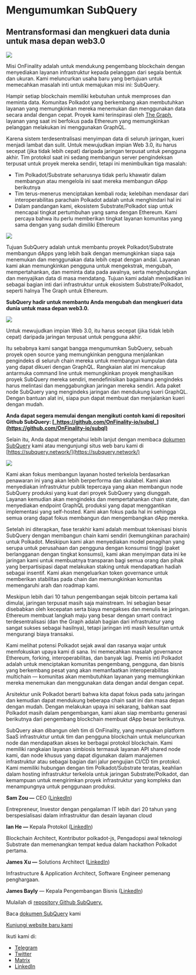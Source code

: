 # Mengumumkan SubQuery

## Mentransformasi dan mengkueri data dunia untuk masa depan web3.0

![](https://miro.medium.com/max/1400/1*J5u22qNxndcuCrFJ1mfGqg.png)

Misi OnFinality adalah untuk mendukung pengembang blockchain dengan menyediakan layanan infrastruktur kepada pelanggan dari segala bentuk dan ukuran. Kami meluncurkan usaha baru yang bertujuan untuk memecahkan masalah inti untuk memajukan misi ini: SubQuery.

Hampir setiap blockchain memiliki kebutuhan untuk memproses dan meminta data. Komunitas Polkadot yang berkembang akan membutuhkan layanan yang memungkinkan mereka menemukan dan menggunakan data secara andal dengan cepat. Proyek kami terinspirasi oleh [The Graph](https://thegraph.com/), layanan yang saat ini berfokus pada Ethereum yang memungkinkan pelanggan melakukan ini menggunakan GraphQL.

Karena sistem terdesentralisasi menyimpan data di seluruh jaringan, kueri menjadi lambat dan sulit. Untuk mewujudkan impian Web 3.0, itu harus secepat (jika tidak lebih cepat) daripada jaringan terpusat untuk pengguna akhir. Tim protokol saat ini sedang membangun server pengindeksan terpusat untuk proyek mereka sendiri, tetapi ini menimbulkan tiga masalah:

- Tim Polkadot/Substrate seharusnya tidak perlu khawatir dalam membangun atau mengelola ini saat mereka membangun dApp berikutnya
- Tim terus-menerus menciptakan kembali roda; kelebihan mendasar dari interoperabilitas parachain Polkadot adalah untuk menghindari hal ini
- Dalam pandangan kami, ekosistem Substrate/Polkadot siap untuk mencapai tingkat pertumbuhan yang sama dengan Ethereum. Kami percaya bahwa itu perlu memberikan tingkat layanan komunitas yang sama dengan yang sudah dimiliki Ethereum

![](https://miro.medium.com/max/1400/1*l4b4BXWkczVDaHyv30lLQQ.png)

Tujuan SubQuery adalah untuk membantu proyek Polkadot/Substrate membangun dApps yang lebih baik dengan memungkinkan siapa saja menemukan dan menggunakan data lebih cepat dengan andal. Layanan kami akan memungkinkan pengguna untuk mengekstrak, mengubah, mempertahankan, dan meminta data pada awalnya, serta menghubungkan dan menyajikan data di masa mendatang. Tujuan kami adalah menjadikan ini sebagai bagian inti dari infrastruktur untuk ekosistem Substrate/Polkadot, seperti halnya The Graph untuk Ethereum.

**SubQuery hadir untuk membantu Anda mengubah dan mengkueri data dunia untuk masa depan web3.0.**

![](https://miro.medium.com/max/1000/1*IHstJG-hBwQzicLdWkGR5w.png)

Untuk mewujudkan impian Web 3.0, itu harus secepat (jika tidak lebih cepat) daripada jaringan terpusat untuk pengguna akhir.

Itu sebabnya kami sangat bangga mengumumkan SubQuery, sebuah proyek open source yang memungkinkan pengguna menjalankan pengindeks di seluruh chain mereka untuk membangun kumpulan data yang dapat dikueri dengan GraphQL. Rangkaian alat ini mencakup antarmuka command line untuk memungkinkan proyek menghasilkan proyek SubQuery mereka sendiri, mendefinisikan bagaimana pengindeks harus melintasi dan menggabungkan jaringan mereka sendiri. Ada paket node SubQuery yang mengindeks jaringan dan mendukung kueri GraphQL. Dengan bantuan alat ini, siapa pun dapat membuat dan menjalankan kueri dengan mudah.

**Anda dapat segera memulai dengan mengikuti contoh kami di repositori Github SubQuery: [_https://github.com/OnFinality-io/subql_](https://github.com/OnFinality-io/subql)**

Selain itu, Anda dapat mengetahui lebih lanjut dengan membaca [dokumen SubQuery](https://doc.subquery.network/) kami atau mengunjungi situs web baru kami di [https://subquery.network/](https://subquery.network/)

![](https://miro.medium.com/max/1000/1*3oA1Hvns1vrImTsmowO_Jw.png)

Kami akan fokus membangun layanan hosted terkelola berdasarkan penawaran ini yang akan lebih berperforma dan skalabel. Kami akan menyediakan infrastruktur publik tepercaya yang akan membangun node SubQuery produksi yang kuat dari proyek SubQuery yang diunggah. Layanan kemudian akan mengindeks dan mempertahankan chain state, dan menyediakan endpoint GraphQL produksi yang dapat menggantikan implementasi yang self-hosted. Kami akan fokus pada hal ini sehingga semua orang dapat fokus membangun dan mengembangkan dApp mereka.

Setelah ini diterapkan, fase terakhir kami adalah membuat tokenisasi bisnis SubQuery dengan membangun chain kami sendiri (kemungkinan parachain) untuk Polkadot. Meskipun kami akan menyediakan model penagihan yang serupa untuk perusahaan dan pengguna dengan konsumsi tinggi (paket berlangganan dengan tingkat konsumsi), kami akan menyimpan data ini ke jaringan kami untuk membuatnya transparan bagi semua orang dan pihak yang berpartisipasi dapat melakukan staking untuk mendapatkan hadiah sebagai insentif. Kami akan mengeluarkan token governance untuk memberikan stabilitas pada chain dan memungkinkan komunitas memengaruhi arah dan roadmap kami.

Meskipun lebih dari 10 tahun pengembangan sejak bitcoin pertama kali dimulai, jaringan terpusat masih saja mainstream. Ini sebagian besar disebabkan oleh kecepatan serta biaya mengakses dan menulis ke jaringan. Ethereum membuat langkah maju yang besar dengan smart contract terdesentralisasi (dan the Graph adalah bagian dari infrastruktur yang sangat sukses sebagai hasilnya), tetapi jaringan inti masih kesulitan untuk mengurangi biaya transaksi.

Kami melihat potensi Polkadot sejak awal dan rasanya wajar untuk memfokuskan upaya kami di sana. Ini memecahkan masalah governance Ethereum, forking, interoperabilitas, dan banyak lagi. Premis inti Polkadot adalah untuk menciptakan komunitas pengembang, pengguna, dan bisnis yang berkembang pesat yang akan memanfaatkan interoperabilitas multichain — komunitas akan membutuhkan layanan yang memungkinkan mereka menemukan dan menggunakan data dengan andal dengan cepat.

Arsitektur unik Polkadot berarti bahwa kita dapat fokus pada satu jaringan dan kemudian dapat mendukung beberapa chain saat ini dan masa depan dengan mudah. Dengan melakukan upaya ini sekarang, bahkan saat Polkadot masih dalam pengembangan, kami akan siap membantu generasi berikutnya dari pengembang blockchain membuat dApp besar berikutnya.

SubQuery akan dibangun oleh tim di OnFinality, yang merupakan platform SaaS infrastruktur untuk tim dan pengguna blockchain untuk meluncurkan node dan mendapatkan akses ke berbagai protokol blockchain. Kami memiliki rangkaian layanan simbiosis termasuk layanan API shared node kami, dan node khusus yang dapat digunakan dalam manajemen infrastruktur atau sebagai bagian dari jalur pengujian CI/CD tim protokol. Kami memiliki hubungan dengan tim Polkadot/Substrate teratas, keahlian dalam hosting infrastruktur terkelola untuk jaringan Substrate/Polkadot, dan kemampuan untuk mengirimkan proyek infrastruktur yang kompleks dan menampungnya untuk penggunaan produksi.

**Sam Zou —** CEO ([LinkedIn](https://www.linkedin.com/in/sam-zou-5b8169a/))

Entrepreneur, Investor dengan pengalaman IT lebih dari 20 tahun yang berspesialisasi dalam infrastruktur dan desain layanan cloud

**Ian He —** Kepala Protokol ([LinkedIn](https://www.linkedin.com/in/yin-he-7a266345/))

Blockchain Architect, Kontributor polkadot-js, Pengadopsi awal teknologi Substrate dan memenangkan tempat kedua dalam hackathon Polkadot pertama.

**James Xu —** Solutions Architect ([LinkedIn](https://www.linkedin.com/in/zhexu/))

Infrastructure & Application Architect, Software Engineer pemenang penghargaan.

**James Bayly** — Kepala Pengembangan Bisnis ([LinkedIn](https://www.linkedin.com/in/james-bayly/))

Mulailah di [repository Github SubQuery.](https://github.com/OnFinality-io/subql)

Baca [dokumen SubQuery](https://doc.subquery.network/) kami

[Kunjungi website baru kami](https://subquery.network/)

Ikuti kami di:

- [Telegram](https://t.me/subquerynetwork)
- [Twitter](https://twitter.com/subquerynetwork)
- [Matrix](https://matrix.to/#/%23subquery:matrix.org)
- [LinkedIn](https://www.linkedin.com/company/subquery)
